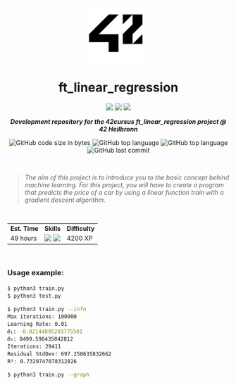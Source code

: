 <p align="center">
	<img width="130px;" src="https://raw.githubusercontent.com/iwillenshofer/resources/main/images/42_logo_black.svg" align="center" alt="42" />&nbsp;&nbsp;&nbsp;
	<h1 align="center">ft_linear_regression</h1>
</p>
<p align="center">
	<img src="https://img.shields.io/badge/Success-125/100_✓-gray.svg?colorA=61c265&colorB=4CAF50&style=for-the-badge">
	<img src="https://img.shields.io/badge/Linux-FCC624?style=for-the-badge&logo=linux&logoColor=black">
	<img src="https://img.shields.io/badge/mac%20os-000000?style=for-the-badge&logo=apple&logoColor=white">
</p>

<p align="center">
	<b><i>Development repository for the 42cursus ft_linear_regression project @ 42 Heilbronn</i></b><br>
</p>

<p align="center">
	<img alt="GitHub code size in bytes" src="https://img.shields.io/github/languages/code-size/iwillenshofer/ft_linear_regression?color=blueviolet" />
	<img alt="GitHub top language" src="https://img.shields.io/github/languages/top/iwillenshofer/ft_linear_regression?color=blue" />
	<img alt="GitHub top language" src="https://img.shields.io/github/commit-activity/t/iwillenshofer/ft_linear_regression?color=brightgreen" />
	<img alt="GitHub last commit" src="https://img.shields.io/github/last-commit/iwillenshofer/ft_linear_regression?color=brightgreen" />
</p>
<br>

> _The aim of this project is to introduce you to the basic concept behind machine learning. For this project, you will have to create a program that predicts the price of a car by using a linear function train with a gradient descent algorithm._

<br>

<p align="center">
	<table>
		<tr>
			<td><b>Est. Time</b></td>
			<td><b>Skills</b></td>
			<td><b>Difficulty</b></td>
		</tr>
		<tr>
			<td valign="top">49 hours</td>
			<td valign="top">
<img src="https://img.shields.io/badge/DataScience-555">
<img src="https://img.shields.io/badge/Math-555">
			</td>
			<td valign="top"> 4200 XP</td>
		</tr>
	</table>
</p>

<br>

### Usage example:
```bash
$ python3 train.py
$ python3 test.py
```

```bash
$ python3 train.py --info
Max iterations: 100000
Learning Rate: 0.01
𝜃₁: -0.02144895203775501
𝜃₀: 8499.598435042812
Iterations: 29411
Residual StdDev: 697.250635832662
R²: 0.7329747078312826
```

```bash
$ python3 train.py --graph
```